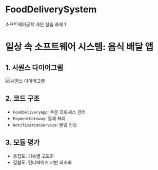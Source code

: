 # FoodDeliverySystem
소프트웨어공학 개인 실습 과제 1

# 일상 속 소프트웨어 시스템: 음식 배달 앱

## 1. 시퀀스 다이어그램
![시퀀스 다이어그램](diagram_link.png)

## 2. 코드 구조
- `FoodDeliveryApp`: 주문 프로세스 관리
- `PaymentGateway`: 결제 처리
- `NotificationService`: 알림 전송

## 3. 모듈 평가
- 응집도: 기능별 고도화
- 결합도: 인터페이스 기반 최소화
